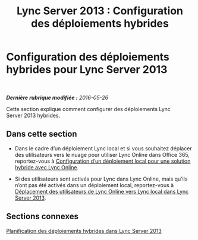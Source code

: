 ﻿---
title: 'Lync Server 2013 : Configuration des déploiements hybrides'
TOCTitle: Configuration des déploiements hybrides
ms:assetid: 62dda173-16ad-4472-9035-baafbc2b2e75
ms:mtpsurl: https://technet.microsoft.com/fr-fr/library/JJ204956(v=OCS.15)
ms:contentKeyID: 49297405
ms.date: 06/01/2017
mtps_version: v=OCS.15
ms.translationtype: HT
---

# Configuration des déploiements hybrides pour Lync Server 2013

 

_**Dernière rubrique modifiée :** 2016-05-26_

Cette section explique comment configurer des déploiements Lync Server 2013 hybrides.

## Dans cette section

  - Dans le cadre d’un déploiement Lync local et si vous souhaitez déplacer des utilisateurs vers le nuage pour utiliser Lync Online dans Office 365, reportez-vous à [Configuration d’un déploiement local pour une solution hybride avec Lync Online](lync-server-2013-configuring-an-on-premises-deployment-for-hybrid-with-lync-online.md).

  - Si des utilisateurs sont activés pour Lync dans Lync Online, mais qu’ils n’ont pas été activés dans un déploiement local, reportez-vous à [Déplacement des utilisateurs de Lync Online vers Lync local dans Lync Server 2013](lync-server-2013-moving-users-from-lync-online-to-lync-on-premises.md).

## Sections connexes

[Planification des déploiements hybrides dans Lync Server 2013](https://technet.microsoft.com/fr-fr/library/jj205406\(v=ocs.15\))

